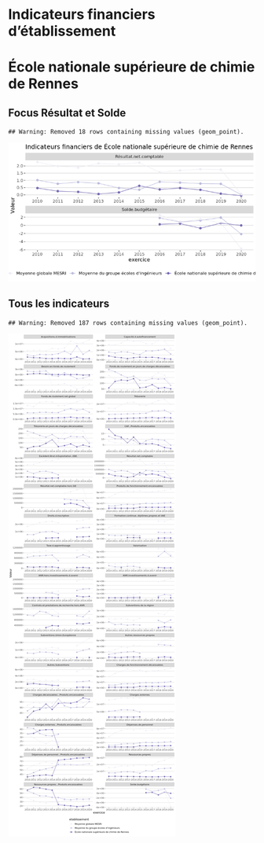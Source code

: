 Indicateurs financiers d’établissement
================

# École nationale supérieure de chimie de Rennes

## Focus Résultat et Solde

    ## Warning: Removed 18 rows containing missing values (geom_point).

![](école_nationale_supérieure_de_chimie_de_rennes_files/figure-gfm/etab.focus-1.png)<!-- -->

## Tous les indicateurs

    ## Warning: Removed 187 rows containing missing values (geom_point).

![](école_nationale_supérieure_de_chimie_de_rennes_files/figure-gfm/etab-1.png)<!-- -->
